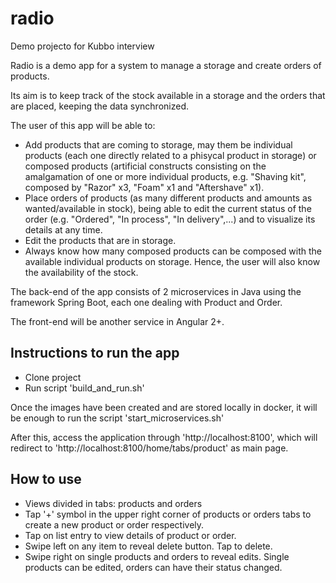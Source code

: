 # radio
Demo projecto for Kubbo interview

Radio is a demo app for a system to manage a storage and create orders of products.

Its aim is to keep track of the stock available in a storage and the orders that are placed, keeping the data synchronized.

The user of this app will be able to:

- Add products that are coming to storage, may them be individual products (each one directly related to a phisycal product in storage) or composed products (artificial constructs consisting on the amalgamation of one or more individual products, e.g. "Shaving kit", composed by "Razor" x3, "Foam" x1 and "Aftershave" x1).
- Place orders of products (as many different products and amounts as wanted/available in stock), being able to edit the current status of the order (e.g. "Ordered", "In process", "In delivery",...) and to visualize its details at any time.
- Edit the products that are in storage.
- Always know how many composed products can be composed with the available individual products on storage. Hence, the user will also know the availability of the stock.

The back-end of the app consists of 2 microservices in Java using the framework Spring Boot, each one dealing with Product and Order.

The front-end will be another service in Angular 2+.

## Instructions to run the app

- Clone project
- Run script 'build_and_run.sh'

Once the images have been created and are stored locally in docker, it will be enough to run the script 'start_microservices.sh'

After this, access the application through 'http://localhost:8100', which will redirect to 'http://localhost:8100/home/tabs/product' as main page.

## How to use

- Views divided in tabs: products and orders
- Tap '+' symbol in the upper right corner of products or orders tabs to create a new product or order respectively.
- Tap on list entry to view details of product or order.
- Swipe left on any item to reveal delete button. Tap to delete.
- Swipe right on single products and orders to reveal edits. Single products can be edited, orders can have their status changed.
 
